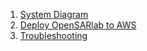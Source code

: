 1. [System Diagram](assets/system_diagrams/OpenSARlab_system_diagram_June_2021.png)
1. [Deploy OpenSARlab to AWS](dev-guides/deploy_OpenSARlab.md)
1. [Troubleshooting](dev-guides/troubleshooting.md)
